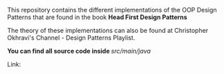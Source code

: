 This repository contains the different implementations of the OOP Design Patterns 
that are found in the book <b> Head First Design Patterns </b>

The theory of these implementations can also be found at Christopher Okhravi's Channel - 
Design Patterns Playlist.

<b> You can find all source code inside </b> <i> src/main/java </i>

Link: 
